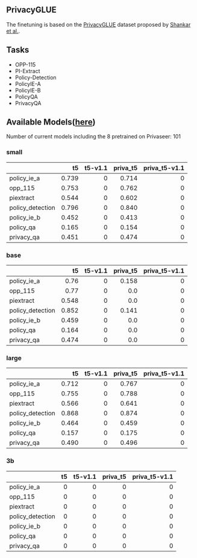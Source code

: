 ## PrivacyGLUE

The finetuning is based on the [PrivacyGLUE](https://github.com/infsys-lab/privacy-glue) dataset proposed by [Shankar et al.](https://www.mdpi.com/2076-3417/13/6/3701).


## Tasks

- OPP-115
- PI-Extract
- Policy-Detection
- PolicyIE-A
- PolicyIE-B
- PolicyQA
- PrivacyQA

## Available Models([here](https://huggingface.co/alzoubi36))


Number of current models including the 8 pretrained on Privaseer: 101

### small


|                   |    t5 |   t5-v1.1 | priva_t5 |   priva_t5-v1.1 |
|:------------------|------:|----------:|---------:|----------------:|
| policy\_ie\_a     | 0.739 |         0 |    0.714 |               0 |
| opp\_115          | 0.753 |         0 |    0.762 |               0 |
| piextract         | 0.544 |         0 |    0.602 |               0 |
| policy\_detection | 0.796 |         0 |    0.840 |               0 |
| policy\_ie\_b     | 0.452 |         0 |    0.413 |               0 |
| policy\_qa        | 0.165 |         0 |    0.154 |               0 |
| privacy\_qa       | 0.451 |         0 |    0.474 |               0 |
 

### base


|                   |    t5 |   t5-v1.1 | priva_t5 |   priva_t5-v1.1 |
|:------------------|------:|----------:|---------:|----------------:|
| policy\_ie\_a     | 0.76  |         0 |    0.158 |               0 |
| opp\_115          | 0.77  |         0 |      0.0 |               0 |
| piextract         | 0.548 |         0 |      0.0 |               0 |
| policy\_detection | 0.852 |         0 |    0.141 |               0 |
| policy\_ie\_b     | 0.459 |         0 |      0.0 |               0 |
| policy\_qa        | 0.164 |         0 |      0.0 |               0 |
| privacy\_qa       | 0.474 |         0 |      0.0 |               0 |
 

### large


|                   |    t5 |   t5-v1.1 | priva_t5 |   priva_t5-v1.1 |
|:------------------|------:|----------:|---------:|----------------:|
| policy\_ie\_a     | 0.712 |         0 |    0.767 |               0 |
| opp\_115          | 0.755 |         0 |    0.788 |               0 |
| piextract         | 0.566 |         0 |    0.641 |               0 |
| policy\_detection | 0.868 |         0 |    0.874 |               0 |
| policy\_ie\_b     | 0.464 |         0 |    0.459 |               0 |
| policy\_qa        | 0.157 |         0 |    0.175 |               0 |
| privacy\_qa       | 0.490 |         0 |    0.496 |               0 |
 

### 3b


|                   |   t5 |   t5-v1.1 |   priva_t5 |   priva_t5-v1.1 |
|:------------------|-----:|----------:|-----------:|----------------:|
| policy\_ie\_a     |    0 |         0 |          0 |               0 |
| opp\_115          |    0 |         0 |          0 |               0 |
| piextract         |    0 |         0 |          0 |               0 |
| policy\_detection |    0 |         0 |          0 |               0 |
| policy\_ie\_b     |    0 |         0 |          0 |               0 |
| policy\_qa        |    0 |         0 |          0 |               0 |
| privacy\_qa       |    0 |         0 |          0 |               0 |
 


